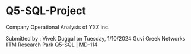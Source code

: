 # Q5-SQL-Project
Company Operational Analysis of YXZ inc.

Submitted by : Vivek Duggal on Tuesday, 1/10/2024
Guvi Greek Networks IITM Research Park
Q5-SQL | MD-114
